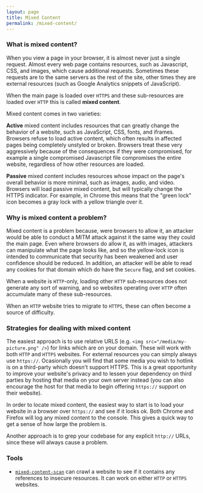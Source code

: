 ```yaml
---
layout: page
title: Mixed Content
permalink: /mixed-content/
---
```


### What is mixed content?

When you view a page in your browser, it is almost never just a single request. Almost every web page contains resources, such as Javascript, CSS, and images, which cause additional requests. Sometimes these requests are to the same servers as the rest of the site, other times they are external resources (such as Google Analytics snippets of JavaScript).

When the main page is loaded over `HTTPS` and these sub-resources are loaded over `HTTP` this is called **mixed content**.

Mixed content comes in two varieties:

**Active** mixed content includes resources that can greatly change the behavior of a website, such as JavaScript, CSS, fonts, and iframes. Browsers refuse to load active content, which often results in affected pages being completely unstyled or broken. Browsers treat these very aggressively because of the consequences if they were compromised, for example a single compromised Javascript file compromises the entire website, regardless of how other resources are loaded.

**Passive** mixed content includes resources whose impact on the page's overall behavior is more minimal, such as images, audio, and video. Browsers will load passive mixed content, but will typically change the HTTPS indicator. For example, in Chrome this means that the "green lock" icon becomes a gray lock with a yellow triangle over it.

### Why is mixed content a problem?

Mixed content is a problem because, were browsers to allow it, an attacker would be able to conduct a MITM attack against it the same way they could the main page. Even where browsers do allow it, as with images, attackers can manipulate what the page looks like, and so the yellow-lock icon is intended to communicate that security has been weakened and user confidence should be reduced. In addition, an attacker will be able to read any cookies for that domain which do have the `Secure` flag, and set cookies.

When a website is `HTTP`-only, loading other `HTTP` sub-resources does not generate any sort of warning, and so websites operating over `HTTP` often accumulate many of these sub-resources.

When an `HTTP` website tries to migrate to `HTTPS`, these can often become a source of difficulty.

### Strategies for dealing with mixed content

The easiest approach is to use relative URLS (e.g. `<img src="/media/my-picture.png" />`) for links which are on your domain. These will work with both `HTTP` and `HTTPS` websites. For external resources you can simply always use `https://`. Ocasionally you will find that some media you wish to hotlink is on a third-party which doesn't support HTTPS. This is a great opportunity to improve your website's privacy and to lessen your dependency on third parties by hosting that media on your own server instead (you can also encourage the host for that media to begin offering `https://` support on their website).

In order to locate mixed content, the easiest way to start is to load your website in a browser over `https://` and see if it looks ok. Both Chrome and Firefox will log any mixed content to the console. This gives a quick way to get a sense of how large the problem is.

Another approach is to grep your codebase for any explicit `http://` URLs, since these will always cause a problem.

### Tools

* [`mixed-content-scan`](https://github.com/bramus/mixed-content-scan) can crawl a website to see if it contains any references to insecure resources. It can work on either `HTTP` or `HTTPS` websites.
